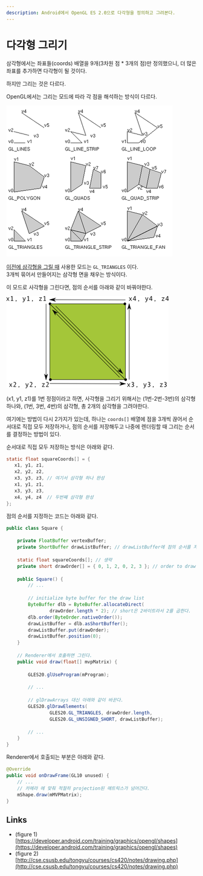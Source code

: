 ```yaml
---
description: Android에서 OpenGL ES 2.0으로 다각형을 정의하고 그려본다.
---
```


# 다각형 그리기

삼각형에서는 좌표들(coords) 배열을 9개(3차원 점 \* 3개의 점)만 정의했으니,  더 많은 좌표를 추가하면 다각형이 될 것이다.

하지만 그리는 것은 다르다.

OpenGL에서는 그리는 모드에 따라 각 점을 해석하는 방식이 다르다.

![그림 1. OpenGL Drawing Primitives](<../../.gitbook/assets/image (7).png>)

[이전에 삼각형을 그릴 때](draw-triangle.md) 사용한 모드는 `GL_TRIANGLES` 이다.\
3개씩 묶어서 만들어지는 삼각형 면을 채우는 방식이다.

이 모드로 사각형을 그린다면, 점의 순서를 아래와 같이 바꿔야한다.

![그림 2. 두 개의 삼각형을 사용하여 사각형 그리기](<../../.gitbook/assets/image (6).png>)

(x1, y1, z1)를 1번 정점이라고 하면, 사각형을 그리기 위해서는 (1번-2번-3번)의 삼각형 하나와, (1번, 3번, 4번)의 삼각형, 총 2개의 삼각형을 그려야한다.

여기에는 방법이 다시 2가지가 있는데, 하나는 `coords[]` 배열에 점을 3개씩 끊어서 순서대로 직접 모두 저장하거나, 점의 순서를 저장해두고 나중에 렌더링할 때 그리는 순서를 결정하는 방법이 있다.

순서대로 직접 모두 저장하는 방식은 아래와 같다.

```java
static float squareCoords[] = {
   x1, y1, z1,
   x2, y2, z2,
   x3, y3, z3, // 여기서 삼각형 하나 완성
   x1, y1, z1,
   x3, y3, z3,
   x4, y4, z4  // 두번째 삼각형 완성
};
```

점의 순서를 지정하는 코드는 아래와 같다.

```java
public class Square {

    private FloatBuffer vertexBuffer;
    private ShortBuffer drawListBuffer; // drawListBuffer에 점의 순서를 저장한다.
    
    static float squareCoords[]; // 생략
    private short drawOrder[] = { 0, 1, 2, 0, 2, 3 }; // order to draw vertices

    public Square() {
        // ...
        
        // initialize byte buffer for the draw list
        ByteBuffer dlb = ByteBuffer.allocateDirect(
                drawOrder.length * 2); // short은 2바이트라서 2를 곱한다.
        dlb.order(ByteOrder.nativeOrder());
        drawListBuffer = dlb.asShortBuffer();
        drawListBuffer.put(drawOrder);
        drawListBuffer.position(0);
    }
    
    // Renderer에서 호출하면 그린다.
    public void draw(float[] mvpMatrix) {
    
        GLES20.glUseProgram(mProgram);
        
        // ...
        
        // glDrawArrays 대신 아래와 같이 바꾼다.
        GLES20.glDrawElements(
                GLES20.GL_TRIANGLES, drawOrder.length,
                GLES20.GL_UNSIGNED_SHORT, drawListBuffer);
        
        // ...
    }
}
```

Renderer에서 호출되는 부분은 아래와 같다.

```java
@Override
public void onDrawFrame(GL10 unused) {
    // ...
    // 카메라 에 맞춰 적절히 projection된 매트릭스가 넘어간다.
    mShape.draw(mMVPMatrix);
}
```



## Links

* (figure 1) [https://developer.android.com/training/graphics/opengl/shapes](https://developer.android.com/training/graphics/opengl/shapes)
* (figure 2) [http://cse.csusb.edu/tongyu/courses/cs420/notes/drawing.php](http://cse.csusb.edu/tongyu/courses/cs420/notes/drawing.php)
